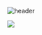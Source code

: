 ![header](https://capsule-render.vercel.app/api?type=waving&color=gradient&customColorList=10&height=200&text=Shiro&fontSize=40)

<!--
**ShiroPop/ShiroPop** is a ✨ _special_ ✨ repository because its `README.md` (this file) appears on your GitHub profile.

Here are some ideas to get you started:

- 🔭 I’m currently working on ...
- 🌱 I’m currently learning ...
- 👯 I’m looking to collaborate on ...
- 🤔 I’m looking for help with ...
- 💬 Ask me about ...
- 📫 How to reach me: ...
- 😄 Pronouns: ...
- ⚡ Fun fact: ...
-->
<img src="https://capsule-render.vercel.app/api?type=waving&color=gradient&customColorList=10&height=100&section=footer&text=&fontSize=20" />
